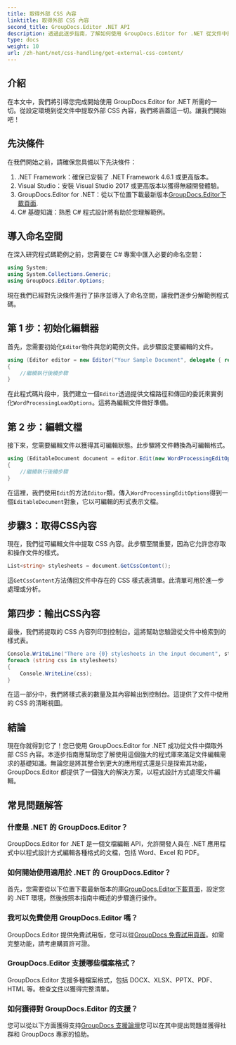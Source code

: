```yaml
---
title: 取得外部 CSS 內容
linktitle: 取得外部 CSS 內容
second_title: GroupDocs.Editor .NET API
description: 透過此逐步指南，了解如何使用 GroupDocs.Editor for .NET 從文件中提取外部 CSS 內容。非常適合開發人員整合文件。
type: docs
weight: 10
url: /zh-hant/net/css-handling/get-external-css-content/
---
```

## 介紹
在本文中，我們將引導您完成開始使用 GroupDocs.Editor for .NET 所需的一切。從設定環境到從文件中提取外部 CSS 內容，我們將涵蓋這一切。讓我們開始吧！
## 先決條件
在我們開始之前，請確保您具備以下先決條件：
1. .NET Framework：確保已安裝了 .NET Framework 4.6.1 或更高版本。
2. Visual Studio：安裝 Visual Studio 2017 或更高版本以獲得無縫開發體驗。
3.  GroupDocs.Editor for .NET：從以下位置下載最新版本[GroupDocs.Editor下載頁面](https://releases.groupdocs.com/editor/net/).
4. C# 基礎知識：熟悉 C# 程式設計將有助於您理解範例。
## 導入命名空間
在深入研究程式碼範例之前，您需要在 C# 專案中匯入必要的命名空間：
```csharp
using System;
using System.Collections.Generic;
using GroupDocs.Editor.Options;
```
現在我們已經對先決條件進行了排序並導入了命名空間，讓我們逐步分解範例程式碼。
## 第 1 步：初始化編輯器
首先，您需要初始化`Editor`物件與您的範例文件。此步驟設定要編輯的文件。
```csharp
using (Editor editor = new Editor("Your Sample Document", delegate { return new WordProcessingLoadOptions(); }))
{
    //繼續執行後續步驟
}
```
在此程式碼片段中，我們建立一個`Editor`透過提供文檔路徑和傳回的委託來實例化`WordProcessingLoadOptions`。這將為編輯文件做好準備。
## 第 2 步：編輯文檔
接下來，您需要編輯文件以獲得其可編輯狀態。此步驟將文件轉換為可編輯格式。
```csharp
using (EditableDocument document = editor.Edit(new WordProcessingEditOptions()))
{
    //繼續執行後續步驟
}
```
在這裡，我們使用`Edit`的方法`Editor`類，傳入`WordProcessingEditOptions`得到一個`EditableDocument`對象，它以可編輯的形式表示文檔。
## 步驟3：取得CSS內容
現在，我們從可編輯文件中提取 CSS 內容。此步驟至關重要，因為它允許您存取和操作文件的樣式。
```csharp
List<string> stylesheets = document.GetCssContent();
```
這`GetCssContent`方法傳回文件中存在的 CSS 樣式表清單。此清單可用於進一步處理或分析。
## 第四步：輸出CSS內容
最後，我們將提取的 CSS 內容列印到控制台。這將幫助您驗證從文件中檢索到的樣式表。
```csharp
Console.WriteLine("There are {0} stylesheets in the input document", stylesheets.Count);
foreach (string css in stylesheets)
{
    Console.WriteLine(css);
}
```
在這一部分中，我們將樣式表的數量及其內容輸出到控制台。這提供了文件中使用的 CSS 的清晰視圖。
## 結論
現在你就得到它了！您已使用 GroupDocs.Editor for .NET 成功從文件中擷取外部 CSS 內容。本逐步指南應幫助您了解使用這個強大的程式庫來滿足文件編輯需求的基礎知識。無論您是將其整合到更大的應用程式還是只是探索其功能，GroupDocs.Editor 都提供了一個強大的解決方案，以程式設計方式處理文件編輯。
## 常見問題解答
### 什麼是 .NET 的 GroupDocs.Editor？
GroupDocs.Editor for .NET 是一個文檔編輯 API，允許開發人員在 .NET 應用程式中以程式設計方式編輯各種格式的文檔，包括 Word、Excel 和 PDF。
### 如何開始使用適用於 .NET 的 GroupDocs.Editor？
首先，您需要從以下位置下載最新版本的庫[GroupDocs.Editor下載頁面](https://releases.groupdocs.com/editor/net/)，設定您的 .NET 環境，然後按照本指南中概述的步驟進行操作。
### 我可以免費使用 GroupDocs.Editor 嗎？
 GroupDocs.Editor 提供免費試用版，您可以從[GroupDocs 免費試用頁面](https://releases.groupdocs.com/)。如需完整功能，請考慮購買許可證。
### GroupDocs.Editor 支援哪些檔案格式？
 GroupDocs.Editor 支援多種檔案格式，包括 DOCX、XLSX、PPTX、PDF、HTML 等。檢查[文件](https://reference.groupdocs.com/editor/net/)以獲得完整清單。
### 如何獲得對 GroupDocs.Editor 的支援？
您可以從以下方面獲得支持[GroupDocs 支援論壇](https://forum.groupdocs.com/c/editor/20)您可以在其中提出問題並獲得社群和 GroupDocs 專家的協助。